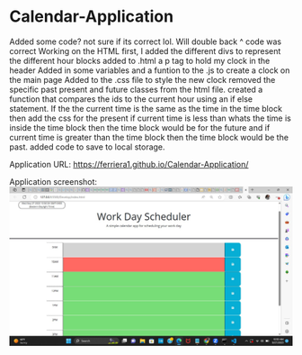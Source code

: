 # Calendar-Application
Added some code? not sure if its correct lol. Will double back
^ code was correct 
Working on the HTML first, I added the different divs to represent the different hour blocks
added to .html a p tag to hold my clock in the header 
Added in some variables and a funtion to the .js to create a clock on the main page 
Added to the .css file to style the new clock
removed the specific past present and future classes from the html file.
created a function that compares the ids to the current hour using an if else statement. If the the current time is the same as the time in the time block then add the css for the present if current time is less than whats the time is inside the time block then the time block would be for the future and if current time is greater than the time block then the time block would be the past.
added code to save to local storage.

Application URL:
https://ferriera1.github.io/Calendar-Application/


Application screenshot: 
![Alt text](image.png)